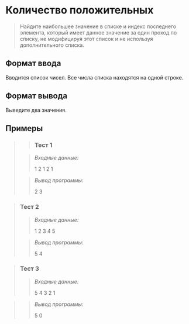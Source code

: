 # Количество положительных

>Найдите наибольшее значение в списке и индекс последнего элемента, который имеет данное значение за один проход по списку, не модифицируя этот список и не используя дополнительного списка.



## Формат ввода

Вводится список чисел. Все числа списка находятся на одной строке.

## Формат вывода

Выведите два значения.

 ## Примеры
>
> >### Тест 1
>
>>*Входные данные:*
>>
>>1 2 1 2 1
>>
>>
>>
>>
>> 
>>
>>
>>
>>
>> 
> 
>>*Вывод программы:*
>>
>>2 3
>>

 
>### Тест 2
>
>>*Входные данные:*
>>
>>
>>
>>1 2 3 4 5
>>
>>
>> 
>>
>> 
>>
>> 
>>
>>
>>
>>
>>
>
>>*Вывод программы:*
>>
>>5 4
>>

>### Тест 3
>
>>*Входные данные:*
>>
>>5 4 3 2 1
>>
>>
>>
>>
>>
>>
>> 
>>
>> 
>>
>>
>>

>>*Вывод программы:*
>>
>>5 0
>>
>>